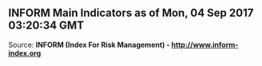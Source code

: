 ## INFORM Main Indicators as of Mon, 04 Sep 2017 03:20:34 GMT

Source: **INFORM (Index For Risk Management) - http://www.inform-index.org**